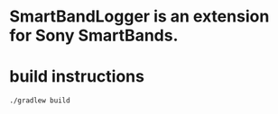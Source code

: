 # SmartBandLogger is an extension for Sony SmartBands.

# build instructions
```
./gradlew build
```
